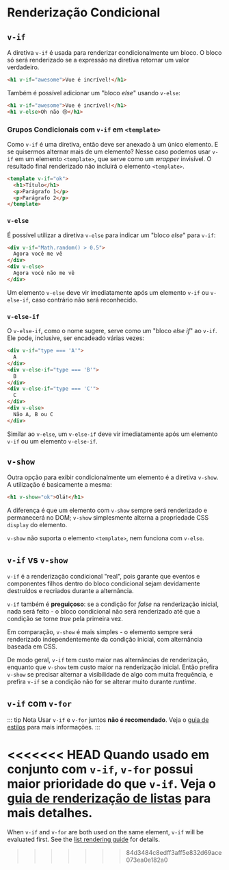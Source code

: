 # Renderização Condicional

## `v-if`

A diretiva `v-if` é usada para renderizar condicionalmente um bloco. O bloco só será renderizado se a expressão na diretiva retornar um valor verdadeiro.

```html
<h1 v-if="awesome">Vue é incrível!</h1>
```

Também é possível adicionar um "bloco _else_" usando `v-else`:

```html
<h1 v-if="awesome">Vue é incrível!</h1>
<h1 v-else>Oh não 😢</h1>
```

### Grupos Condicionais com `v-if` em `<template>`

Como `v-if` é uma diretiva, então deve ser anexado à um único elemento. E se quisermos alternar mais de um elemento? Nesse caso podemos usar `v-if` em um elemento `<template>`, que serve como um _wrapper_ invisível. O resultado final renderizado não incluirá o elemento `<template>`.

```html
<template v-if="ok">
  <h1>Título</h1>
  <p>Parágrafo 1</p>
  <p>Parágrafo 2</p>
</template>
```

### `v-else`

É possível utilizar a diretiva `v-else` para indicar um "bloco _else_" para `v-if`:

```html
<div v-if="Math.random() > 0.5">
  Agora você me vê
</div>
<div v-else>
  Agora você não me vê
</div>
```

Um elemento `v-else` deve vir imediatamente após um elemento `v-if` ou `v-else-if`, caso contrário não será reconhecido.

### `v-else-if`

O `v-else-if`, como o nome sugere, serve como um "bloco _else if_" ao `v-if`. Ele pode, inclusive, ser encadeado várias vezes:

```html
<div v-if="type === 'A'">
  A
</div>
<div v-else-if="type === 'B'">
  B
</div>
<div v-else-if="type === 'C'">
  C
</div>
<div v-else>
  Não A, B ou C
</div>
```

Similar ao `v-else`, um `v-else-if` deve vir imediatamente após um elemento `v-if` ou um elemento `v-else-if`.

## `v-show`

Outra opção para exibir condicionalmente um elemento é a diretiva `v-show`. A utilização é basicamente a mesma:

```html
<h1 v-show="ok">Olá!</h1>
```

A diferença é que um elemento com `v-show` sempre será renderizado e permanecerá no DOM; `v-show` simplesmente alterna a propriedade CSS `display` do elemento.

`v-show` não suporta o elemento `<template>`, nem funciona com `v-else`.

## `v-if` vs `v-show`

`v-if` é a renderização condicional "real", pois garante que eventos e componentes filhos dentro do bloco condicional sejam devidamente destruídos e recriados durante a alternância.

`v-if` também é **preguiçoso**: se a condição for _false_ na renderização inicial, nada será feito - o bloco condicional não será renderizado até que a condição se torne _true_ pela primeira vez.

Em comparação, `v-show` é mais simples - o elemento sempre será renderizado independentemente da condição inicial, com alternância baseada em CSS.

De modo geral, `v-if` tem custo maior nas alternâncias de renderização, enquanto que `v-show` tem custo maior na renderização inicial. Então prefira `v-show` se precisar alternar a visibilidade de algo com muita frequência, e prefira `v-if` se a condição não for se alterar muito durante _runtime_.

## `v-if` com `v-for`

::: tip Nota
Usar `v-if` e `v-for` juntos **não é recomendado**. Veja o [guia de estilos](../style-guide/#avoid-v-if-with-v-for-essential) para mais informações.
:::

<<<<<<< HEAD
Quando usado em conjunto com `v-if`, `v-for` possui maior prioridade do que `v-if`. Veja o [guia de renderização de listas](list#v-for-with-v-if) para mais detalhes.
=======
When `v-if` and `v-for` are both used on the same element, `v-if` will be evaluated first. See the [list rendering guide](list#v-for-with-v-if) for details.
>>>>>>> 84d3484c8edff3aff5e832d69ace073ea0e182a0
